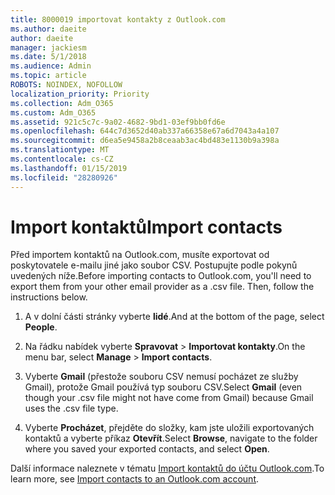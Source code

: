 ```yaml
---
title: 8000019 importovat kontakty z Outlook.com
ms.author: daeite
author: daeite
manager: jackiesm
ms.date: 5/1/2018
ms.audience: Admin
ms.topic: article
ROBOTS: NOINDEX, NOFOLLOW
localization_priority: Priority
ms.collection: Adm_O365
ms.custom: Adm_O365
ms.assetid: 921c5c7c-9a02-4682-9bd1-03ef9bb0fd6e
ms.openlocfilehash: 644c7d3652d40ab337a66358e67a6d7043a4a107
ms.sourcegitcommit: d6ea5e9458a2b8ceaab3ac4bd483e1130b9a398a
ms.translationtype: MT
ms.contentlocale: cs-CZ
ms.lasthandoff: 01/15/2019
ms.locfileid: "28280926"
---
```

# <a name="import-contacts"></a><span data-ttu-id="62dee-102">Import kontaktů</span><span class="sxs-lookup"><span data-stu-id="62dee-102">Import contacts</span></span>

<span data-ttu-id="62dee-p101">Před importem kontaktů na Outlook.com, musíte exportovat od poskytovatele e-mailu jiné jako soubor CSV. Postupujte podle pokynů uvedených níže.</span><span class="sxs-lookup"><span data-stu-id="62dee-p101">Before importing contacts to Outlook.com, you'll need to export them from your other email provider as a .csv file. Then, follow the instructions below.</span></span>
  
1. <span data-ttu-id="62dee-105">A v dolní části stránky vyberte **lidé**.</span><span class="sxs-lookup"><span data-stu-id="62dee-105">And at the bottom of the page, select **People**.</span></span> 
    
2. <span data-ttu-id="62dee-106">Na řádku nabídek vyberte **Spravovat** \> **Importovat kontakty**.</span><span class="sxs-lookup"><span data-stu-id="62dee-106">On the menu bar, select **Manage** \> **Import contacts**.</span></span> 
    
3. <span data-ttu-id="62dee-107">Vyberte **Gmail** (přestože souboru CSV nemusí pocházet ze služby Gmail), protože Gmail používá typ souboru CSV.</span><span class="sxs-lookup"><span data-stu-id="62dee-107">Select **Gmail** (even though your .csv file might not have come from Gmail) because Gmail uses the .csv file type.</span></span> 
    
4. <span data-ttu-id="62dee-108">Vyberte **Procházet**, přejděte do složky, kam jste uložili exportovaných kontaktů a vyberte příkaz **Otevřít**.</span><span class="sxs-lookup"><span data-stu-id="62dee-108">Select **Browse**, navigate to the folder where you saved your exported contacts, and select **Open**.</span></span> 
    
<span data-ttu-id="62dee-109">Další informace naleznete v tématu [Import kontaktů do účtu Outlook.com](https://go.microsoft.com/fwlink/p/?linkid=873136).</span><span class="sxs-lookup"><span data-stu-id="62dee-109">To learn more, see [Import contacts to an Outlook.com account](https://go.microsoft.com/fwlink/p/?linkid=873136).</span></span>
  

